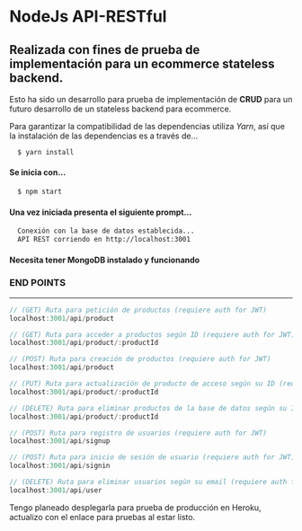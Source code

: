 # NodeJs API-RESTful
Realizada con fines de prueba de implementación para un ecommerce stateless backend.
---

Esto ha sido un desarrollo para prueba de implementación de __CRUD__ para un futuro desarrollo de un stateless backend para
ecommerce.

Para garantizar la compatibilidad de las dependencias utiliza _Yarn_, así que la instalación de las dependencias es a través de...


```bash
  $ yarn install
  ```
  
#### Se inicia con...
```bash
  $ npm start
  ```
  
#### Una vez iniciada presenta el siguiente prompt...
```bash
  Conexión con la base de datos establecida...
  API REST corriendo en http://localhost:3001
```

#### Necesita tener MongoDB instalado y funcionando


### END POINTS
---
```javascript
// (GET) Ruta para petición de productos (requiere auth for JWT)
localhost:3001/api/product

// (GET) Ruta para acceder a productos según ID (requiere auth for JWT)
localhost:3001/api/product/:productId

// (POST) Ruta para creación de productos (requiere auth for JWT)
localhost:3001/api/product

// (PUT) Ruta para actualización de producto de acceso según su ID (requiere auth for JWT)
localhost:3001/api/product/:productId

// (DELETE) Ruta para eliminar productos de la base de datos según su ID (requiere auth for JWT)
localhost:3001/api/product/:productId

// (POST) Ruta para registro de usuarios (requiere auth for JWT)
localhost:3001/api/signup

// (POST) Ruta para inicio de sesión de usuario (requiere auth for JWT)
localhost:3001/api/signin

// (DELETE) Ruta para eliminar usuarios según su email (requiere auth for JWT)
localhost:3001/api/user
```

Tengo planeado desplegarla para prueba de producción en Heroku, actualizo con el enlace para pruebas al estar listo.
